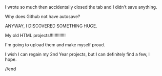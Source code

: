 I wrote so much then accidentally closed the tab and I didn't save anything.

Why does Github not have autosave?

ANYWAY, I DISCOVERED SOMETHING HUGE.

My old HTML projects!!!!!!!!!!!!!

I'm going to upload them and make myself proud.

I wish I can regain my 2nd Year projects, but I can definitely find a few, I hope.

//end
